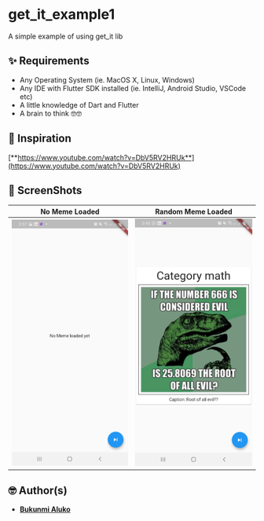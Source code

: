 # get_it_example1

A simple example of using get_it lib

## ✨ Requirements
* Any Operating System (ie. MacOS X, Linux, Windows)
* Any IDE with Flutter SDK installed (ie. IntelliJ, Android Studio, VSCode etc)
* A little knowledge of Dart and Flutter
* A brain to think 🤓🤓

## 📖 Inspiration

[**https://www.youtube.com/watch?v=DbV5RV2HRUk**](https://www.youtube.com/watch?v=DbV5RV2HRUk)


## 📸 ScreenShots
| No Meme Loaded  | Random Meme Loaded |
| ------------- | ------------- |
| <img src="art/meme_data_not_loaded.jpg" width="300"/> | <img src="art/meme_data_loaded.jpg" width="300"/> |


## 🤓 Author(s)
* [**Bukunmi Aluko**](https://github.com/bukunmialuko)
